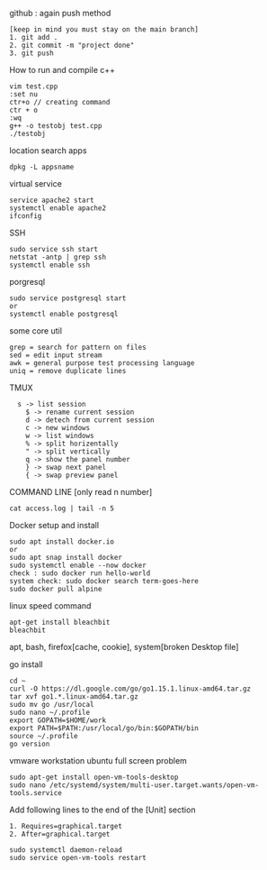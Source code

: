 github : again push method
```
[keep in mind you must stay on the main branch]
1. git add .
2. git commit -m "project done"
3. git push
```

How to run and compile c++
```
vim test.cpp
:set nu
ctr+o // creating command
ctr + o
:wq
g++ -o testobj test.cpp
./testobj
```
location search apps
```
dpkg -L appsname
```
virtual service
```
service apache2 start
systemctl enable apache2
ifconfig
```
SSH
```
sudo service ssh start
netstat -antp | grep ssh
systemctl enable ssh
```
porgresql
```
sudo service postgresql start
or
systemctl enable postgresql
```
some core util
```
grep = search for pattern on files 
sed = edit input stream
awk = general purpose test processing language
uniq = remove duplicate lines
```
TMUX
```
  s -> list session
	$ -> rename current session
	d -> detech from current session
	c -> new windows
	w -> list windows
	% -> split horizentally
	" -> split vertically
	q -> show the panel number
	} -> swap next panel
	{ -> swap preview panel
```
COMMAND LINE [only read n number]
```
cat access.log | tail -n 5
```

Docker setup and install 
```
sudo apt install docker.io
or
sudo apt snap install docker
sudo systemctl enable --now docker
check : sudo docker run hello-world
system check: sudo docker search term-goes-here
sudo docker pull alpine
```
linux speed command
```
apt-get install bleachbit
bleachbit
```
apt, bash, firefox[cache, cookie], system[broken Desktop file]

go install
```
cd ~
curl -O https://dl.google.com/go/go1.15.1.linux-amd64.tar.gz
tar xvf go1.*.linux-amd64.tar.gz
sudo mv go /usr/local
sudo nano ~/.profile
export GOPATH=$HOME/work
export PATH=$PATH:/usr/local/go/bin:$GOPATH/bin
source ~/.profile
go version
```

vmware workstation ubuntu full screen problem
```
sudo apt-get install open-vm-tools-desktop
sudo nano /etc/systemd/system/multi-user.target.wants/open-vm-tools.service
```

Add following lines to the end of the [Unit] section
```
1. Requires=graphical.target
2. After=graphical.target

sudo systemctl daemon-reload
sudo service open-vm-tools restart
```
